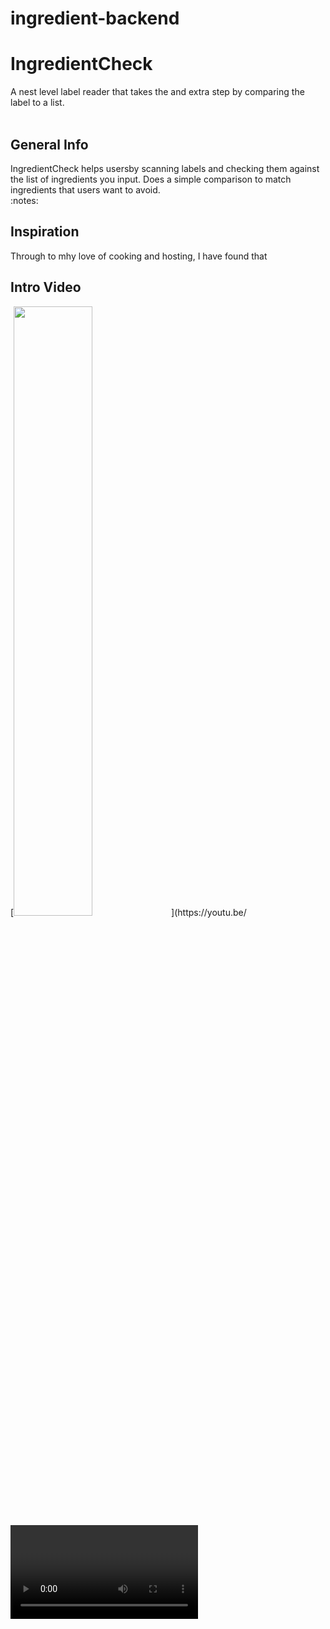 # ingredient-backend
<h1>IngredientCheck</h1>
A nest level label reader that takes the and extra step by comparing the label to a list.
<br></br>
<h2>General Info</h2>
<p>
IngredientCheck helps usersby scanning labels and checking them against the list of ingredients you input. 
Does a simple comparison to match ingredients that users want to avoid.
<br>:notes:</br>
</p>

<h2>Inspiration</h2>

<p>
Through  to mhy love of cooking and hosting, I have found that  
</p>

<h2>Intro Video</h2>
[<img src="https://img.youtube.com/vi/<VIDEO ID>/maxresdefault.jpg" width="50%">](https://youtu.be/<VIDEO ID>)
<video>https://youtu.be/v5BzG2mIAgg<video>

<h2>Technologies</h2>

<ul>
 <li>Node: version 15.0.1</li>
 <li>multer: 1.4.2</li>
 <li>cors: 2.8.5</li>
 <li>JavaScript: version 1.1.1</li>
 <li>JSON: version 2.3</li>
 <li>body-parser: 1.19.0</li>
 <li>express: 4.17.1</li>
 <li>nodemon: 2.0.6</li>
</ul>

<h2>Setup</h2>
To run this project, create a folder on your local environment where you can clone "ingredient-backend" from GitHub repositories. Open in your code editor.<br><br>
From your backend folder perform the following commands:<br>
<li>Use the command to start your NPM: <code>npm init</code></li>
<li>In your terminal, install express: <code>npm install express</code></li>
<li>You don't want to send your node-modules to github, in terminal: <code>touch .gitignore</code></li>
<li>require express in your index.js folder</li><br>
<li>Use terminal to install multer: <code>npm i multer</code></li><br>
<li>Use terminal to install cors: <code>npm install cors</code></li><br>
<li>Use terminal to install ejs: <code>npm install ejs</code></li><br>
<li>last but not least install Tesseract: <code>npm install tesseract.js</code></li><br>

<i>*Please note that some features are still a work in progress.</i>

<h2>Instructions</h2>
<ol>
 <li>Check out the backend capabilities!</li>
 <li><code>npm start</code></li>
 <li>Go to your browser and go to localhost:7001</li>
 <li>Manimulate the string to have ingredients you want it to catch</li>
 <li>upload a label and hit convert</li>
</ol>

<h2>Code Example</h2>

<h4>Comparison function:</h4>

```  
function compareStrings(string, photoWords){
  let newString = string.split(' ')
  let updatedphotoWords = photoWords.split(' ')
  let matchingWords = newString.filter(element => updatedphotoWords.includes(element));
  return matchingWords
}
```

<h4>Async Function to run Tesseract worker that changes photo image file to text:</h4>

```
(async () => {
  const worker = createWorker();
  await worker.load();
  await worker.loadLanguage('eng');
  await worker.initialize('eng');
  const { data: {text} } = await worker.recognize(image);
  photoWords = text;
  console.log(photoWords = text)
  return compareStrings(string, photoWords);
})()
  ```

<h2>Status</h2>

We're looking forward to rolling-out the following features:
<li>Connect the Flutter frontend.</li>
<li>Graph of percentage to most commonly bought ingredients</li>
<li>Save list to database</li>

 <h2>Contact</h2>
<a href="https://www.linkedin.com/in/musicmeier/"><img src="https://user-images.githubusercontent.com/68958970/97038321-a07f9600-1538-11eb-90f4-baa2d81a0664.png" alt="Music Meier" style="width:10px;height:10px;"></a>Music Meier :musical_score:<br>
